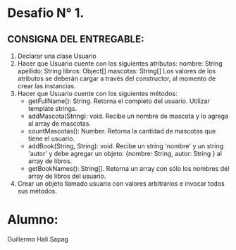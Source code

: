 # Desafio N° 1.
## CONSIGNA DEL ENTREGABLE:

1. Declarar una clase Usuario
2. Hacer que Usuario cuente con los siguientes atributos:
    nombre: String
    apellido: String
    libros: Object[]
    mascotas: String[]
Los valores de los atributos se deberán cargar a través del constructor, al momento de crear las instancias.
3. Hacer que Usuario cuente con los siguientes métodos:
    - getFullName(): String. Retorna el completo del usuario. Utilizar template strings.
    - addMascota(String): void. Recibe un nombre de mascota y lo agrega al array de mascotas.
    - countMascotas(): Number. Retorna la cantidad de mascotas que tiene el usuario.
    - addBook(String, String): void. Recibe un string 'nombre' y un string 'autor' y debe agregar un objeto: {nombre: String, autor: String } al array de libros.
    - getBookNames(): String[]. Retorna un array con sólo los nombres del array de libros del usuario.
4. Crear un objeto llamado usuario con valores arbitrarios e invocar todos sus métodos.
# Alumno:
Guillermo Hali Sapag